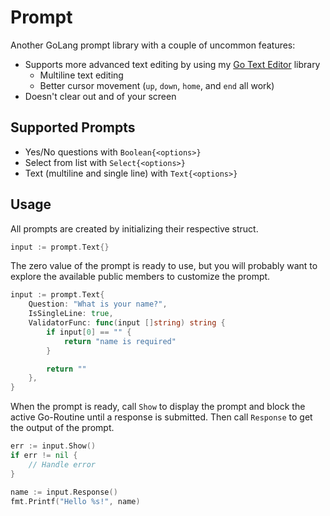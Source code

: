 # Prompt
Another GoLang prompt library with a couple of uncommon features:

- Supports more advanced text editing by using my [Go Text Editor](https://github.com/JosephNaberhaus/go-text-editor) library
    - Multiline text editing
    - Better cursor movement (`up`, `down`, `home`, and `end` all work)
- Doesn't clear out and of your screen

## Supported Prompts
- Yes/No questions with `Boolean{<options>}`
- Select from list with `Select{<options>}`
- Text (multiline and single line) with `Text{<options>}`

## Usage
All prompts are created by initializing their respective struct.

```go
input := prompt.Text{}
```

The zero value of the prompt is ready to use, but you will probably want to explore the available public members to customize the prompt.

```go
input := prompt.Text{
    Question: "What is your name?",
    IsSingleLine: true,
    ValidatorFunc: func(input []string) string {
        if input[0] == "" {
            return "name is required"
        }   

        return ""
    },
}
```

When the prompt is ready, call `Show` to display the prompt and block the active Go-Routine until a response is submitted. Then call `Response` to get the output of the prompt.

```go
err := input.Show()
if err != nil {
    // Handle error
}

name := input.Response()
fmt.Printf("Hello %s!", name)
```